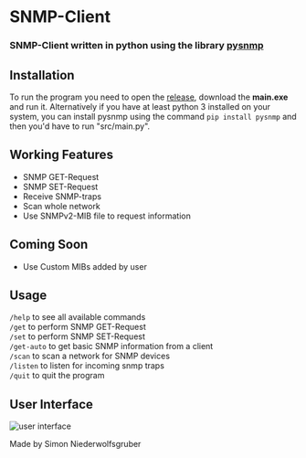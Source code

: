# SNMP-Client

### SNMP-Client written in python using the library [pysnmp](https://github.com/etingof/pysnmp)

## Installation

To run the program you need to open the [release](https://github.com/simonnieder/snmp-client/releases/), download the **main.exe** and run it.
Alternatively if you have at least python 3 installed on your system, you can install pysnmp using the command `pip install pysnmp` and then you'd have to run "src/main.py".

## Working Features

- SNMP GET-Request
- SNMP SET-Request
- Receive SNMP-traps
- Scan whole network
- Use SNMPv2-MIB file to request information

## Coming Soon

- Use Custom MIBs added by user

## Usage

`/help` to see all available commands  
`/get` to perform SNMP GET-Request  
`/set` to perform SNMP SET-Request  
`/get-auto` to get basic SNMP information from a client  
`/scan` to scan a network for SNMP devices  
`/listen` to listen for incoming snmp traps  
`/quit` to quit the program

## User Interface

![user interface](https://i.imgur.com/7YD2CFD.png)

Made by Simon Niederwolfsgruber
